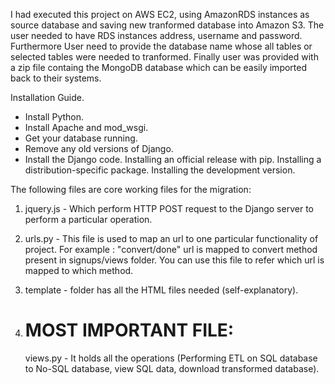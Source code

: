 I had executed this project on AWS EC2, using AmazonRDS instances as source database and saving new tranformed database into Amazon S3.
The user needed to have RDS instances address, username and password. Furthermore User need to provide the database name whose all tables or selected tables were needed to tranformed.
Finally user was provided with a zip file containg the MongoDB database which can be easily imported back to their systems.

Installation Guide.

- Install Python.
- Install Apache and mod_wsgi.
- Get your database running.
- Remove any old versions of Django.
- Install the Django code. Installing an official release with pip. Installing a distribution-specific package. Installing the development version.

The following files are core working files for the migration:

1)  jquery.js - Which perform HTTP POST request to the Django server to perform a particular operation. 

2)  urls.py - This file is used to map an url to one particular functionality of project. 
    For example : "convert/done" url is mapped to convert method present in signups/views folder.
    You can use this file to refer which url is mapped to which method.
    
3)  template - folder has all the HTML files needed (self-explanatory).

4)  # MOST IMPORTANT FILE:
    views.py -  It holds all the operations (Performing ETL on SQL database to No-SQL database, view SQL data, download transformed database).
